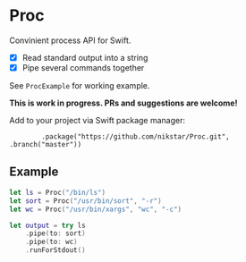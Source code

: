 # Proc

Convinient process API for Swift.

- [x] Read standard output into a string
- [x] Pipe several commands together

See `ProcExample` for working example.

**This is work in progress. PRs and suggestions are welcome!**

Add to your project via Swift package manager:

```
        .package("https://github.com/nikstar/Proc.git", .branch("master"))
```

## Example

```swift
let ls = Proc("/bin/ls")
let sort = Proc("/usr/bin/sort", "-r")
let wc = Proc("/usr/bin/xargs", "wc", "-c")

let output = try ls
    .pipe(to: sort)
    .pipe(to: wc)
    .runForStdout()
```
